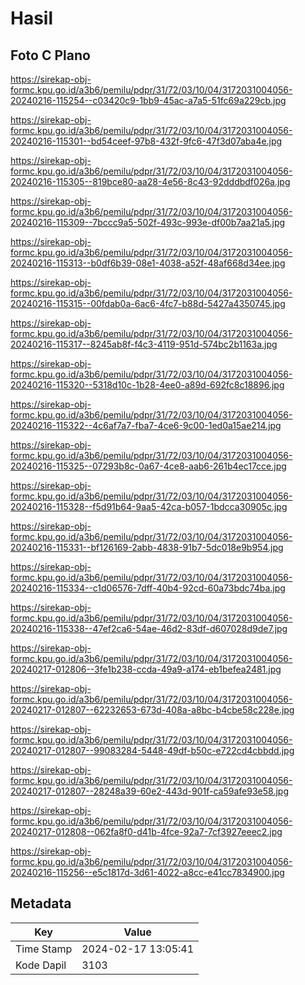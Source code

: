 # Hasil

## Foto C Plano

https://sirekap-obj-formc.kpu.go.id/a3b6/pemilu/pdpr/31/72/03/10/04/3172031004056-20240216-115254--c03420c9-1bb9-45ac-a7a5-51fc69a229cb.jpg

https://sirekap-obj-formc.kpu.go.id/a3b6/pemilu/pdpr/31/72/03/10/04/3172031004056-20240216-115301--bd54ceef-97b8-432f-9fc6-47f3d07aba4e.jpg

https://sirekap-obj-formc.kpu.go.id/a3b6/pemilu/pdpr/31/72/03/10/04/3172031004056-20240216-115305--819bce80-aa28-4e56-8c43-92dddbdf026a.jpg

https://sirekap-obj-formc.kpu.go.id/a3b6/pemilu/pdpr/31/72/03/10/04/3172031004056-20240216-115309--7bccc9a5-502f-493c-993e-df00b7aa21a5.jpg

https://sirekap-obj-formc.kpu.go.id/a3b6/pemilu/pdpr/31/72/03/10/04/3172031004056-20240216-115313--b0df6b39-08e1-4038-a52f-48af668d34ee.jpg

https://sirekap-obj-formc.kpu.go.id/a3b6/pemilu/pdpr/31/72/03/10/04/3172031004056-20240216-115315--00fdab0a-6ac6-4fc7-b88d-5427a4350745.jpg

https://sirekap-obj-formc.kpu.go.id/a3b6/pemilu/pdpr/31/72/03/10/04/3172031004056-20240216-115317--8245ab8f-f4c3-4119-951d-574bc2b1163a.jpg

https://sirekap-obj-formc.kpu.go.id/a3b6/pemilu/pdpr/31/72/03/10/04/3172031004056-20240216-115320--5318d10c-1b28-4ee0-a89d-692fc8c18896.jpg

https://sirekap-obj-formc.kpu.go.id/a3b6/pemilu/pdpr/31/72/03/10/04/3172031004056-20240216-115322--4c6af7a7-fba7-4ce6-9c00-1ed0a15ae214.jpg

https://sirekap-obj-formc.kpu.go.id/a3b6/pemilu/pdpr/31/72/03/10/04/3172031004056-20240216-115325--07293b8c-0a67-4ce8-aab6-261b4ec17cce.jpg

https://sirekap-obj-formc.kpu.go.id/a3b6/pemilu/pdpr/31/72/03/10/04/3172031004056-20240216-115328--f5d91b64-9aa5-42ca-b057-1bdcca30905c.jpg

https://sirekap-obj-formc.kpu.go.id/a3b6/pemilu/pdpr/31/72/03/10/04/3172031004056-20240216-115331--bf126169-2abb-4838-91b7-5dc018e9b954.jpg

https://sirekap-obj-formc.kpu.go.id/a3b6/pemilu/pdpr/31/72/03/10/04/3172031004056-20240216-115334--c1d06576-7dff-40b4-92cd-60a73bdc74ba.jpg

https://sirekap-obj-formc.kpu.go.id/a3b6/pemilu/pdpr/31/72/03/10/04/3172031004056-20240216-115338--47ef2ca6-54ae-46d2-83df-d607028d9de7.jpg

https://sirekap-obj-formc.kpu.go.id/a3b6/pemilu/pdpr/31/72/03/10/04/3172031004056-20240217-012806--3fe1b238-ccda-49a9-a174-eb1befea2481.jpg

https://sirekap-obj-formc.kpu.go.id/a3b6/pemilu/pdpr/31/72/03/10/04/3172031004056-20240217-012807--62232653-673d-408a-a8bc-b4cbe58c228e.jpg

https://sirekap-obj-formc.kpu.go.id/a3b6/pemilu/pdpr/31/72/03/10/04/3172031004056-20240217-012807--99083284-5448-49df-b50c-e722cd4cbbdd.jpg

https://sirekap-obj-formc.kpu.go.id/a3b6/pemilu/pdpr/31/72/03/10/04/3172031004056-20240217-012807--28248a39-60e2-443d-901f-ca59afe93e58.jpg

https://sirekap-obj-formc.kpu.go.id/a3b6/pemilu/pdpr/31/72/03/10/04/3172031004056-20240217-012808--062fa8f0-d41b-4fce-92a7-7cf3927eeec2.jpg

https://sirekap-obj-formc.kpu.go.id/a3b6/pemilu/pdpr/31/72/03/10/04/3172031004056-20240216-115256--e5c1817d-3d61-4022-a8cc-e41cc7834900.jpg


## Metadata

| Key        | Value               |
| ---------- | ------------------- |
| Time Stamp | 2024-02-17 13:05:41 |
| Kode Dapil | 3103                |




